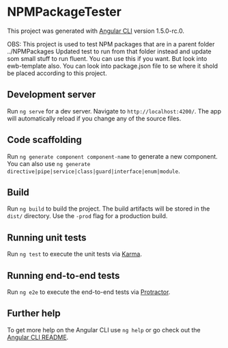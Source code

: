 # NPMPackageTester

This project was generated with [Angular CLI](https://github.com/angular/angular-cli) version 1.5.0-rc.0.

OBS: This project is used to test NPM packages that are in a parent folder ../NPMPackages
Updated test to run from that folder instead and update som small stuff to run fluent.
You can use this if you want. But look into ewb-template also. You can look into package.json file to se where it shold be placed
according to this project.

## Development server

Run `ng serve` for a dev server. Navigate to `http://localhost:4200/`. The app will automatically reload if you change any of the source files.

## Code scaffolding

Run `ng generate component component-name` to generate a new component. You can also use `ng generate directive|pipe|service|class|guard|interface|enum|module`.

## Build

Run `ng build` to build the project. The build artifacts will be stored in the `dist/` directory. Use the `-prod` flag for a production build.

## Running unit tests

Run `ng test` to execute the unit tests via [Karma](https://karma-runner.github.io).

## Running end-to-end tests

Run `ng e2e` to execute the end-to-end tests via [Protractor](http://www.protractortest.org/).

## Further help

To get more help on the Angular CLI use `ng help` or go check out the [Angular CLI README](https://github.com/angular/angular-cli/blob/master/README.md).
